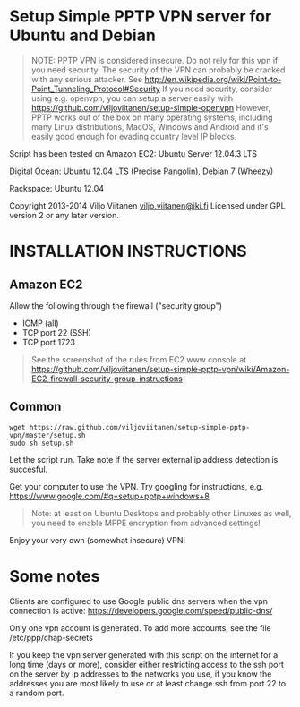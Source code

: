 Setup Simple PPTP VPN server for Ubuntu and Debian
==================================================

> NOTE: PPTP VPN is considered insecure. Do not rely for this vpn
> if you need security. The security of the VPN can probably
> be cracked with any serious attacker. See
> http://en.wikipedia.org/wiki/Point-to-Point_Tunneling_Protocol#Security
> If you need security, consider using e.g. openvpn, you can setup a server
> easily with https://github.com/viljoviitanen/setup-simple-openvpn
> However, PPTP works out of the box on many operating systems,
> including many Linux distributions, MacOS, Windows and Android
> and it's easily good enough for evading country level IP blocks.

Script has been tested on Amazon EC2: Ubuntu Server 12.04.3 LTS

Digital Ocean: Ubuntu 12.04 LTS (Precise Pangolin), Debian 7 (Wheezy)

Rackspace: Ubuntu 12.04

Copyright 2013-2014 Viljo Viitanen <viljo.viitanen@iki.fi>
Licensed under GPL version 2 or any later version.

INSTALLATION INSTRUCTIONS
=========================

Amazon EC2
----------

Allow the following through the firewall ("security group")
- ICMP (all)
- TCP port 22 (SSH)
- TCP port 1723

> See the screenshot of the rules from EC2 www console at https://github.com/viljoviitanen/setup-simple-pptp-vpn/wiki/Amazon-EC2-firewall-security-group-instructions

Common
------

    wget https://raw.github.com/viljoviitanen/setup-simple-pptp-vpn/master/setup.sh
    sudo sh setup.sh

Let the script run. Take note if the server external ip address
detection is succesful.  

Get your computer to use the VPN. Try googling for instructions, e.g.
https://www.google.com/#q=setup+pptp+windows+8

> Note: at least on Ubuntu Desktops and probably other Linuxes as well,
> you need to enable MPPE encryption from advanced settings!

Enjoy your very own (somewhat insecure) VPN!

Some notes
==========

Clients are configured to use Google public dns servers when
the vpn connection is active: https://developers.google.com/speed/public-dns/

Only one vpn account is generated.
To add more accounts, see the file /etc/ppp/chap-secrets

If you keep the vpn server generated with this script on the internet for a
long time (days or more), consider either restricting access to the ssh port on
the server by ip addresses to the networks you use, if you know the addresses
you are most likely to use or at least change ssh from port 22 to a random
port.
